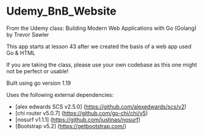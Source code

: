 # Udemy_BnB_Website

From the Udemy class:
Building Modern Web Applications with Go (Golang) by Trevor Sawler

This app starts at lesson 43 after we created the basis of a web app used Go & HTML

If you are taking the class, please use your own codebase as this one might not be perfect or usable! 

Built using go version 1.19

Uses the following external dependencies:
- [alex edwards SCS v2.5.0] (https://github.com/alexedwards/scs/v2)
- [chi router v5.0.7] (https://github.com/go-chi/chi/v5)
- [nosurf v1.1.1] (https://github.com/justinas/nosurf)
- [Bootstrap v5.2] (https://getbootstrap.com/)
